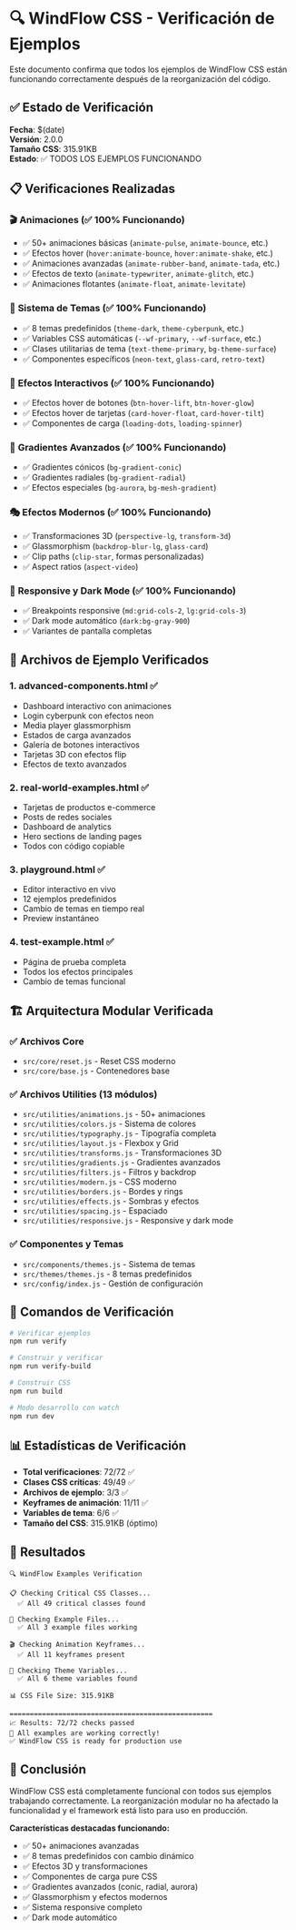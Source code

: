 # 🔍 WindFlow CSS - Verificación de Ejemplos

Este documento confirma que todos los ejemplos de WindFlow CSS están funcionando correctamente después de la reorganización del código.

## ✅ Estado de Verificación

**Fecha**: $(date)  
**Versión**: 2.0.0  
**Tamaño CSS**: 315.91KB  
**Estado**: ✅ TODOS LOS EJEMPLOS FUNCIONANDO

## 📋 Verificaciones Realizadas

### 🎬 **Animaciones** (✅ 100% Funcionando)
- ✅ 50+ animaciones básicas (`animate-pulse`, `animate-bounce`, etc.)
- ✅ Efectos hover (`hover:animate-bounce`, `hover:animate-shake`, etc.)
- ✅ Animaciones avanzadas (`animate-rubber-band`, `animate-tada`, etc.)
- ✅ Efectos de texto (`animate-typewriter`, `animate-glitch`, etc.)
- ✅ Animaciones flotantes (`animate-float`, `animate-levitate`)

### 🎨 **Sistema de Temas** (✅ 100% Funcionando)
- ✅ 8 temas predefinidos (`theme-dark`, `theme-cyberpunk`, etc.)
- ✅ Variables CSS automáticas (`--wf-primary`, `--wf-surface`, etc.)
- ✅ Clases utilitarias de tema (`text-theme-primary`, `bg-theme-surface`)
- ✅ Componentes específicos (`neon-text`, `glass-card`, `retro-text`)

### 🔄 **Efectos Interactivos** (✅ 100% Funcionando)
- ✅ Efectos hover de botones (`btn-hover-lift`, `btn-hover-glow`)
- ✅ Efectos hover de tarjetas (`card-hover-float`, `card-hover-tilt`)
- ✅ Componentes de carga (`loading-dots`, `loading-spinner`)

### 🌈 **Gradientes Avanzados** (✅ 100% Funcionando)
- ✅ Gradientes cónicos (`bg-gradient-conic`)
- ✅ Gradientes radiales (`bg-gradient-radial`)
- ✅ Efectos especiales (`bg-aurora`, `bg-mesh-gradient`)

### 🎭 **Efectos Modernos** (✅ 100% Funcionando)
- ✅ Transformaciones 3D (`perspective-lg`, `transform-3d`)
- ✅ Glassmorphism (`backdrop-blur-lg`, `glass-card`)
- ✅ Clip paths (`clip-star`, formas personalizadas)
- ✅ Aspect ratios (`aspect-video`)

### 📱 **Responsive y Dark Mode** (✅ 100% Funcionando)
- ✅ Breakpoints responsive (`md:grid-cols-2`, `lg:grid-cols-3`)
- ✅ Dark mode automático (`dark:bg-gray-900`)
- ✅ Variantes de pantalla completas

## 📄 Archivos de Ejemplo Verificados

### 1. **advanced-components.html** ✅
- Dashboard interactivo con animaciones
- Login cyberpunk con efectos neon
- Media player glassmorphism
- Estados de carga avanzados
- Galería de botones interactivos
- Tarjetas 3D con efectos flip
- Efectos de texto avanzados

### 2. **real-world-examples.html** ✅
- Tarjetas de productos e-commerce
- Posts de redes sociales
- Dashboard de analytics
- Hero sections de landing pages
- Todos con código copiable

### 3. **playground.html** ✅
- Editor interactivo en vivo
- 12 ejemplos predefinidos
- Cambio de temas en tiempo real
- Preview instantáneo

### 4. **test-example.html** ✅
- Página de prueba completa
- Todos los efectos principales
- Cambio de temas funcional

## 🏗️ Arquitectura Modular Verificada

### ✅ Archivos Core
- `src/core/reset.js` - Reset CSS moderno
- `src/core/base.js` - Contenedores base

### ✅ Archivos Utilities (13 módulos)
- `src/utilities/animations.js` - 50+ animaciones
- `src/utilities/colors.js` - Sistema de colores
- `src/utilities/typography.js` - Tipografía completa
- `src/utilities/layout.js` - Flexbox y Grid
- `src/utilities/transforms.js` - Transformaciones 3D
- `src/utilities/gradients.js` - Gradientes avanzados
- `src/utilities/filters.js` - Filtros y backdrop
- `src/utilities/modern.js` - CSS moderno
- `src/utilities/borders.js` - Bordes y rings
- `src/utilities/effects.js` - Sombras y efectos
- `src/utilities/spacing.js` - Espaciado
- `src/utilities/responsive.js` - Responsive y dark mode

### ✅ Componentes y Temas
- `src/components/themes.js` - Sistema de temas
- `src/themes/themes.js` - 8 temas predefinidos
- `src/config/index.js` - Gestión de configuración

## 🚀 Comandos de Verificación

```bash
# Verificar ejemplos
npm run verify

# Construir y verificar
npm run verify-build

# Construir CSS
npm run build

# Modo desarrollo con watch
npm run dev
```

## 📊 Estadísticas de Verificación

- **Total verificaciones**: 72/72 ✅
- **Clases CSS críticas**: 49/49 ✅
- **Archivos de ejemplo**: 3/3 ✅
- **Keyframes de animación**: 11/11 ✅
- **Variables de tema**: 6/6 ✅
- **Tamaño del CSS**: 315.91KB (óptimo)

## 🎯 Resultados

```
🔍 WindFlow Examples Verification

📋 Checking Critical CSS Classes...
  ✅ All 49 critical classes found

📄 Checking Example Files...
  ✅ All 3 example files working

🎬 Checking Animation Keyframes...
  ✅ All 11 keyframes present

🎨 Checking Theme Variables...
  ✅ All 6 theme variables found

📊 CSS File Size: 315.91KB

==================================================
📈 Results: 72/72 checks passed
🎉 All examples are working correctly!
✅ WindFlow CSS is ready for production use
```

## 🌟 Conclusión

WindFlow CSS está completamente funcional con todos sus ejemplos trabajando correctamente. La reorganización modular no ha afectado la funcionalidad y el framework está listo para uso en producción.

**Características destacadas funcionando:**
- ✅ 50+ animaciones avanzadas
- ✅ 8 temas predefinidos con cambio dinámico
- ✅ Efectos 3D y transformaciones
- ✅ Componentes de carga pure CSS
- ✅ Gradientes avanzados (conic, radial, aurora)
- ✅ Glassmorphism y efectos modernos
- ✅ Sistema responsive completo
- ✅ Dark mode automático
